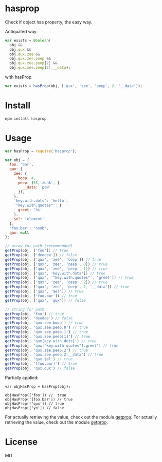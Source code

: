 # hasprop

Check if object has property, the easy way.

Antiquated way:

```javascript
var exists = Boolean(
  obj &&
  obj.qux &&
  obj.qux.zee &&
  obj.qux.zee.peep &&
  obj.qux.zee.peep[2] &&
  obj.qux.zee.peep[2].__data);
```

with hasProp:

```javascript
var exists = hasProp(obj, ['qux', 'zee', 'peep', 2, '__data']);
```

# Install

```bash
npm install hasprop
```

# Usage

```javascript
var hasProp = require('hasprop');

var obj = {
  foo: 'bar',
  qux: {
    zee: {
      boop: 4,
      peep: [55,'zonk', {
        __data: 'pow'
      }],
    },
    'key.with.dots': 'hello',
    '"key.with.quotes"': {
      greet: 'hi'
    },
    $el: 'element'
  },
  'foo.bar': 'noob',
  qax: null
};

// array for path (recommended)
getProp(obj, ['foo']) // true
getProp(obj, ['deedee']) // false
getProp(obj, ['qux', 'zee', 'boop']) // true
getProp(obj, ['qux', 'zee', 'peep', 0]) // true
getProp(obj, ['qux', 'zee', 'peep', 1]) // true
getProp(obj, ['qux', 'key.with.dots']) // true
getProp(obj, ['qux', '"key.with.quotes"', 'greet']) // true
getProp(obj, ['qux', 'zee', 'peep', 2]) // true
getProp(obj, ['qux', 'zee', 'peep', 2, '__data']) // true
getProp(obj, ['qux', '$el']) // true
getProp(obj, ['foo.bar']) // true
getProp(obj, ['qux', 'qux']) // false

// string for path
getProp(obj, 'foo') // true
getProp(obj, 'deedee') // false
getProp(obj, 'qux.zee.boop') // true
getProp(obj, 'qux.zee.peep.0') // true
getProp(obj, 'qux.zee.peep.1') // true
getProp(obj, 'qux.zee.peep[1]') // true
getProp(obj, 'qux[key.with.dots]') // true
getProp(obj, 'qux["key.with.quotes"].greet') // true
getProp(obj, 'qux.zee.peep.2') // true
getProp(obj, 'qux.zee.peep.2.__data') // true
getProp(obj, 'qux.$el') // true
getProp(obj, '[foo.bar]') // true
getProp(obj, 'qux.qux') // false
```

Partially applied:

```
var objHasProp = hasProp(obj);

objHasProp(['foo']) //  true
objHasProp('[foo.bar']) // true
objHasProp(['qux']) // true
objHasProp(['yo']) // false
```

For actually retrieving the value, check out the module [getprop](https://github.com/miguelmota/getprop).
For actually retrieving the value, check out the module [getprop](https://github.com/miguelmota/getprop).

# License

MIT
